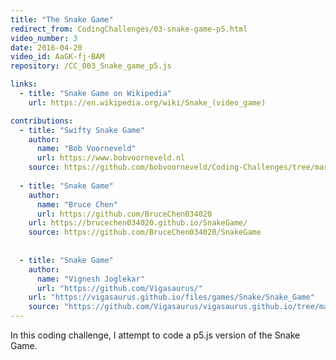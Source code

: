 ```yaml
---
title: "The Snake Game"
redirect_from: CodingChallenges/03-snake-game-p5.html
video_number: 3
date: 2016-04-20
video_id: AaGK-fj-BAM
repository: /CC_003_Snake_game_p5.js

links:
  - title: "Snake Game on Wikipedia"
    url: https://en.wikipedia.org/wiki/Snake_(video_game)

contributions:
  - title: "Swifty Snake Game"
    author:
      name: "Bob Voorneveld"
      url: https://www.bobvoorneveld.nl
    source: https://github.com/bobvoorneveld/Coding-Challenges/tree/master/CC003-The%20Snake%20Game"
  
  - title: "Snake Game"
    author:
      name: "Bruce Chen"
      url: https://github.com/BruceChen034020
    url: https://brucechen034020.github.io/SnakeGame/
    source: https://github.com/BruceChen034020/SnakeGame
    
       
  - title: "Snake Game"
    author:
      name: "Vignesh Joglekar"
      url: "https://github.com/Vigasaurus/"
    url: "https://vigasaurus.github.io/files/games/Snake/Snake_Game"
    source: "https://github.com/Vigasaurus/vigasaurus.github.io/tree/master/files/games/Snake"
---
```


In this coding challenge, I attempt to code a p5.js version of the Snake Game.
